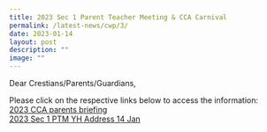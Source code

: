 ```yaml
---
title: 2023 Sec 1 Parent Teacher Meeting & CCA Carnival
permalink: /latest-news/cwp/3/
date: 2023-01-14
layout: post
description: ""
image: ""
---
```

Dear Crestians/Parents/Guardians,

Please click on the respective links below to access the information: <br>
[2023 CCA parents briefing](/files/2023mtp1.pdf)<br>
[2023 Sec 1 PTM YH Address 14 Jan](/files/2023mtp2.pdf)